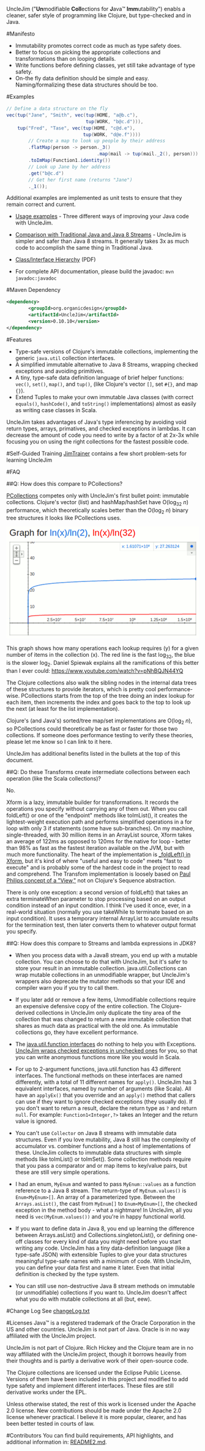 UncleJim ("**Un**modifiable **Coll**ections for **J**ava™ **Imm**utability") enabls a cleaner, safer style of programming like Clojure, but type-checked and in Java.

#Manifesto

* Immutability promotes correct code as much as type safety does.
* Better to focus on picking the appropriate collections and transformations than on looping details.
* Write functions before defining classes, yet still take advantage of type safety.
* On-the fly data definition should be simple and easy.  Naming/formalizing these data structures should be too.

#Examples
```java
// Define a data structure on the fly
vec(tup("Jane", "Smith", vec(tup(HOME, "a@b.c"),
                             tup(WORK, "b@c.d"))),
    tup("Fred", "Tase", vec(tup(HOME, "c@d.e"),
                            tup(WORK, "d@e.f"))))
        // Create a map to look up people by their address
        .flatMap(person -> person._3()
                                 .map(mail -> tup(mail._2(), person)))
        .toImMap(Function1.identity())
        // Look up Jane by her address
        .get("b@c.d")
        // Get her first name (returns "Jane")
        ._1());
```

Additional examples are implemented as unit tests to ensure that they remain correct and current.

* [Usage examples](src/test/java/org/organicdesign/fp/UsageExampleTest.java#L34) - Three different ways of improving your Java code with UncleJim.

* [Comparison with Traditional Java and Java 8 Streams](src/test/java/org/organicdesign/fp/TradJavaStreamComparisonTest.java#L22) - UncleJim is simpler and safer than Java 8 streams.  It generally takes 3x as much code to accomplish the same thing in Traditional Java.

* [Class/Interface Hierarchy](inheritanceHierarchy.pdf) (PDF)

* For complete API documentation, please build the javadoc: `mvn javadoc:javadoc`

#Maven Dependency
```xml
<dependency>
        <groupId>org.organicdesign</groupId>
        <artifactId>UncleJim</artifactId>
        <version>0.10.10</version>
</dependency>
```

#Features

* Type-safe versions of Clojure's immutable collections, implementing the generic `java.util` collection interfaces.
* A simplified immutable alternative to Java 8 Streams, wrapping checked exceptions and avoiding primitives.
* A tiny, type-safe data definition language of brief helper functions: `vec()`, `set()`, `map()`, and `tup()`, (like Clojure's vector `[]`, set `#{}`, and map `{}`).
* Extend Tuples to make your own immutable Java classes (with correct `equals()`, `hashCode()`, and `toString()` implementations) almost as easily as writing case classes in Scala.

UncleJim takes advantages of Java's type inferencing by avoiding void return types, arrays, primatives, and checked exceptions in lambdas.  It can decrease the amount of code you need to write by a factor of at 2x-3x while focusing you on using the right collections for the fastest possible code.

#Self-Guided Training
[JimTrainer](https://github.com/GlenKPeterson/JimTrainer) contains a few short problem-sets for learning UncleJim 

#FAQ

##Q: How does this compare to PCollections?

[PCollections](http://pcollections.org/) competes only with UncleJim's first bullet point: immutable collections.
Clojure's vector (list) and hashMap/hashSet have O(log<sub>32</sub> *n*) performance, which theoretically scales better than the O(log<sub>2</sub> *n*) binary tree structures it looks like PCollections uses.

![Graph of Log base 32 (red) vs. Log base 2 (blue)](logBase2VsLogBase32.png)

This graph shows how many operations each lookup requires (y) for a given number of items in the collection (x).  The red line is the fast log<sub>32</sub>, the blue is the slower log<sub>2</sub>.
Daniel Spiewak explains all the ramifications of this better than I ever could: https://www.youtube.com/watch?v=pNhBQJN44YQ

The Clojure collections also walk the sibling nodes in the internal data trees of these structures to provide iterators, which is pretty cool performance-wise.
PCollections starts from the top of the tree doing an index lookup for each item, then increments the index and goes back to the top to look up the next (at least for the list implementation).

Clojure's (and Java's) sorted/tree map/set implementations are O(log<sub>2</sub> *n*), so PCollections could theoretically be as fast or faster for those two collections.
If someone does performance testing to verify these theories, please let me know so I can link to it here.

UncleJim has additional benefits listed in the bullets at the top of this document.

##Q: Do these Transforms create intermediate collections between each operation (like the Scala collections)?

No.

Xform is a lazy, immutable builder for transformations.
It records the operations you specify without carrying any of them out.
When you call foldLeft() or one of the "endpoint" methods like toImList(), it creates the lightest-weight execution path and performs simplified operations in a for loop with only 3 if statements (some have sub-branches).
On my machine, single-threaded, with 30 million items in an ArrayList source, Xform takes an average of 122ms as opposed to 120ms for the native for loop - better than 98% as fast as the fastest iteration available on the JVM, but with much more functionality.
The heart of the implementation is [_foldLeft() in Xform](src/main/java/org/organicdesign/fp/xform/Xform.java), but it's kind of where "useful and easy to code" meets "fast to execute" and is probably some of the hardest code in the project to read and comprehend.
The Transfom implementation is loosely based on [Paul Philips concept of a "View,"](https://www.youtube.com/watch?v=uiJycy6dFSQ&t=26m19s) not on Clojure's Sequence abstraction.

There is only one exception: a second version of foldLeft() that takes an extra terminateWhen parameter to stop processing based on an output condition instead of an input condition.
I think I've used it once, ever, in a real-world situation (normally you use takeWhile to terminate based on an input condition).
It uses a temporary internal ArrayList to accumulate results for the termination test, then later converts them to whatever output format you specify.

##Q: How does this compare to Streams and lambda expressions in JDK8?

* When you process data with a Java8 stream, you end up with a mutable collection.
You can choose to do that with UncleJim, but it's safer to store your result in an immutable collection.
java.util.Collections can wrap mutable collections in an unmodifiable wrapper, but UncleJim's wrappers also deprecate the mutator methods so that your IDE and compiler warn you if you try to call them.

* If you later add or remove a few items, Unmodifiable collections require an expensive defensive copy of the entire collection.
The Clojure-derived collections in UncleJim only duplicate the tiny area of the collection that was changed
to return a new immutable collection that shares as much data as practical with the old one.
As immutable collections go, they have excellent performance.

* The [java.util.function interfaces](src/test/java/org/organicdesign/fp/TradJavaStreamComparisonTest.java#L258) do nothing to help you with Exceptions.
 [UncleJim wraps checked exceptions in unchecked ones](src/main/java/org/organicdesign/fp/function/Function1.java#L29) for you, so that you can write
 anonymous functions more like you would in Scala.

* For up to 2-argument functions, java.util.function has 43 different interfaces.
The functional methods on these interfaces are named differently, with a total of 11 different names for `apply()`.
UncleJim has 3 equivalent interfaces, named by number of arguments (like Scala).
All have an `applyEx()` that you override and an `apply()` method that callers can use if they want to ignore checked exceptions (they usually do).
If you don't want to return a result, declare the return type as `?` and return `null`.
For example: `Function1<Integer,?>` takes an Integer and the return value is ignored.

* You can't use `Collector` on Java 8 streams with immutable data structures.  Even if you love mutability, Java 8 still has the complexity of accumulator vs. combiner functions and a host of implementations of these.  UncleJim collects to immutable data structures with simple methods like toImList() or toImSet().  Some collection methods require that you pass a comparator and or map items to key/value pairs, but these are still very simple operations.

* I had an enum, `MyEnum` and wanted to pass `MyEnum::values` as a function reference to a Java 8 stream.  The return-type of `MyEnum.values()` is  `Enum<MyEnum>[]`.  An array of a parameterized type.  Between the `Arrays.asList()`, the cast from `MyEnum[]` to `Enum<MyEnum>[]`, the checked exception in the method body - what a nightmare!  In UncleJim, all you need is `vec(MyEnum.values())` and you're in happy functional world.

* If you want to define data in Java 8, you end up learning the difference between Arrays.asList() and Collections.singletonList(), or defining one-off classes for every kind of data you might need before you start writing any code. UncleJim has a tiny data-definition language (like a type-safe JSON) with extensible Tuples to give your data structures meaningful type-safe names with a minimum of code.  With UncleJim, you can define your data first and name it later.  Even that initial definition is checked by the type system.
 
* You can still use non-destructive Java 8 stream methods on immutable (or unmodifiable) collections if you want to.  UncleJim doesn't affect what you do with mutable collections at all (but, eew).

#Change Log
See [changeLog.txt](changeLog.txt)

#Licenses
Java&trade; is a registered trademark of the Oracle Corporation in the US and other countries.
UncleJim is not part of Java.
Oracle is in no way affiliated with the UncleJim project.

UncleJim is not part of Clojure.
Rich Hickey and the Clojure team are in no way affiliated with the UncleJim project, though it borrows heavily from their thoughts and is partly a derivative work of their open-source code.

The Clojure collections are licensed under the Eclipse Public License.
Versions of them have been included in this project and modified to add type safety and implement different interfaces.
These files are still derivative works under the EPL.

Unless otherwise stated, the rest of this work is licensed under the Apache 2.0 license.
New contributions should be made under the Apache 2.0 license whenever practical.
I believe it is more popular, clearer, and has been better tested in courts of law.

#Contributors
You can find build requirements, API highlights, and additional information in: [README2.md](README2.md).
